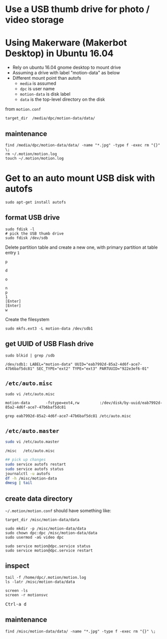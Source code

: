 # Use a USB thumb drive for photo / video storage


# Using Makerware (Makerbot Desktop) in Ubuntu 16.04

 - Rely on ubuntu 16.04 gnome desktop to mount drive
 - Assuming a drive with label "motion-data" as below
 - Different mount point than autofs
   - `media` is assumed
   - `dpc` is user name
   - `motion-data` is disk label
   - `data` is the top-level directory on the disk

from `motion.conf`
```
target_dir  /media/dpc/motion-data/data/
```

## maintenance

```shell
find /media/dpc/motion-data/data/ -name "*.jpg" -type f -exec rm "{}" \;
rm ~/.motion/motion.log
touch ~/.motion/motion.log
```

# Get to an auto mount USB disk with autofs

```
sudo apt-get install autofs
```


## format USB drive

```
sudo fdisk -l
# pick the USB thumb drive
sudo fdisk /dev/sdb
```

Delete partition table and create a new one, with primary partition at table entry `1`

```
p

d

o

n
p
1
[Enter]
[Enter]
w
```

Create the filesystem


```shell
sudo mkfs.ext3 -L motion-data /dev/sdb1
```


## get UUID of USB Flash drive

```shell
sudo blkid | grep /sdb
```

```
/dev/sdb1: LABEL="motion-data" UUID="eab7992d-85a2-4d6f-ace7-47b6baf5dc81" SEC_TYPE="ext2" TYPE="ext3" PARTUUID="922e3ef6-01"
```

## `/etc/auto.misc`


```shell
sudo vi /etc/auto.misc
```

```
motion-data       -fstype=ext4,rw         :/dev/disk/by-uuid/eab7992d-85a2-4d6f-ace7-47b6baf5dc81
```

```shell
grep eab7992d-85a2-4d6f-ace7-47b6baf5dc81 /etc/auto.misc
```

##  `/etc/auto.master`

```bash
sudo vi /etc/auto.master
```

```
/misc	/etc/auto.misc
```


```bash
## pick up changes
sudo service autofs restart
sudo service autofs status
journalctl -u autofs
df -h /misc/motion-data
dmesg | tail
```

## create data directory

`~/.motion/motion.conf` should have something like:

```
target_dir /misc/motion-data/data
```

```
sudo mkdir -p /misc/motion-data/data
sudo chown dpc:dpc /misc/motion-data/data
sudo usermod -aG video dpc

sudo service motion@dpc.service status
sudo service motion@dpc.service restart
```


## inspect

```shell
tail -f /home/dpc/.motion/motion.log
ls -latr /misc/motion-data/data

screen -ls
screen -r motionsvc
```

<kbd>Ctrl-a d</kbd>

## maintenance



```shell
find /misc/motion-data/data/ -name "*.jpg" -type f -exec rm "{}" \;
```
